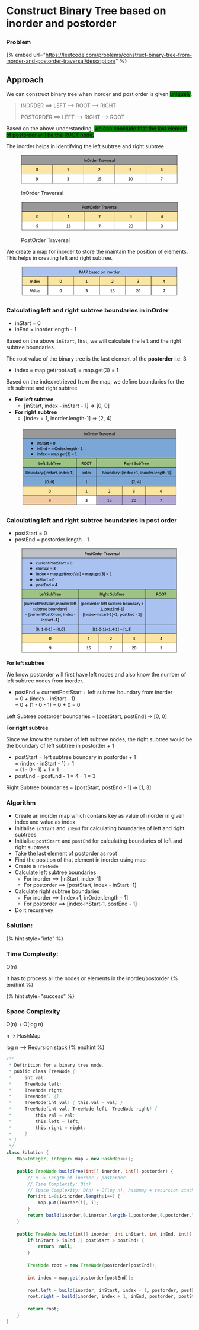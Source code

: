 # Construct Binary Tree based on inorder and postorder

### Problem

{% embed url="https://leetcode.com/problems/construct-binary-tree-from-inorder-and-postorder-traversal/description/" %}

## Approach

We can construct binary tree when inorder and post order is given <mark style="background-color:green;">uniquely</mark>.&#x20;

> INORDER ==> LEFT --> ROOT --> RIGHT
>
> POSTORDER ==> LEFT --> RIGHT --> ROOT

Based on the above understanding, <mark style="background-color:green;">we can conclude that the last element of postorder will be the ROOT node.</mark>

The inorder helps in identifying the left subtree and right subtree

<figure><img src="../../.gitbook/assets/image (71).png" alt=""><figcaption><p>InOrder Traversal</p></figcaption></figure>

<figure><img src="../../.gitbook/assets/image (25).png" alt=""><figcaption><p>PostOrder Traversal</p></figcaption></figure>

We create a map for inorder to store the maintain the position of elements. This helps in creating left and right subtree.

<figure><img src="../../.gitbook/assets/image (16).png" alt=""><figcaption></figcaption></figure>

### Calculating left and right subtree boundaries in inOrder

* inStart = 0
* inEnd = inorder.length - 1

Based on the above `inStart`, first, we will calculate the left and the right subtree boundaries.

The root value of the binary tree is the last element of the **postorder** i.e. 3&#x20;

* index = map.get(root.val) = map.get(3) = 1

Based on the index retrieved from the map, we define boundaries for the left subtree and right subtree

* **For left subtree**
  * \[inStart, index - inStart - 1] ⇒ \[0, 0]
* **For right subtree**&#x20;
  * \[index + 1, inorder.length-1] ⇒ \[2, 4]

<figure><img src="../../.gitbook/assets/image (83).png" alt=""><figcaption></figcaption></figure>

### Calculating left and right subtree boundaries in post order

* postStart = 0
* postEnd = postorder.length - 1

<figure><img src="../../.gitbook/assets/image (23).png" alt=""><figcaption></figcaption></figure>

**For left subtree**

We know postorder will first have left nodes and also know the number of left subtree nodes from inorder.

* postEnd = currentPostStart + left subtree boundary from inorder\
  \=  0  + (index - inStart - 1)\
  \= 0 + (1 - 0 - 1) = 0 + 0 = 0

Left Subtree postorder boundaries = \[postStart, postEnd] ⇒ \[0, 0]

**For right subtree**

Since we know the number of left subtree nodes, the right subtree would be the boundary of left subtree in postorder + 1

* postStart = left subtree boundary in postorder + 1\
  \=  (index - inStart  - 1) + 1\
  \=  (1 - 0 - 1) + 1 = 1
* postEnd = postEnd - 1 = 4 - 1 = 3

Right Subtree boundaries = \[postStart, postEnd - 1] ⇒ \[1, 3]     &#x20;

### **Algorithm** &#x20;

* Create an inorder map which contans key as value of inorder in given index and value as index&#x20;
* Initialise `inStart` and `inEnd` for calculating boundaries of left and right subtrees
* Initialise `postStart` and `postEnd` for calculating boundaries of left and right subtrees
* Take the last element of postorder as root
* Find the position of that element in inorder using map
* Create a `TreeNode`
* Calculate left subtree boundaries
  * For inorder ==> \[inStart, index-1]&#x20;
  * For postorder ==> \[postStart, index - inStart -1]
* Calculate right subtree boundaries
  * For inorder ==> \[index+1, inOrder.length - 1]
  * For postorder ==> \[index-inStart-1, postEnd - 1]
* Do it recursivey

### Solution:

{% hint style="info" %}
### Time Complexity:

O(n)

It has to process all the nodes or elements in the inorder/postorder
{% endhint %}

{% hint style="success" %}
### Space Complexity

O(n) + O(log n)

n -> HashMap

log n --> Recursion stack
{% endhint %}

```java
/**
 * Definition for a binary tree node.
 * public class TreeNode {
 *     int val;
 *     TreeNode left;
 *     TreeNode right;
 *     TreeNode() {}
 *     TreeNode(int val) { this.val = val; }
 *     TreeNode(int val, TreeNode left, TreeNode right) {
 *         this.val = val;
 *         this.left = left;
 *         this.right = right;
 *     }
 * }
 */
class Solution {
    Map<Integer, Integer> map = new HashMap<>();

    public TreeNode buildTree(int[] inorder, int[] postorder) {
        // n -> Length of inorder / postorder
        // Time Complexity: O(n)
        // Space Complexity: O(n) + O(log n), hashmap + recursion stack
        for(int i=0;i<inorder.length;i++) {
            map.put(inorder[i], i);
        }
        return build(inorder,0,inorder.length-1,postorder,0,postorder.length-1);
    }
    
    public TreeNode build(int[] inorder, int inStart, int inEnd, int[] postorder, int postStart, int postEnd){
        if(inStart > inEnd || postStart > postEnd) {
            return  null;
        }
        
        TreeNode root = new TreeNode(postorder[postEnd]);
        
        int index = map.get(postorder[postEnd]);
    
        root.left = build(inorder, inStart, index - 1, postorder, postStart, postStart + index - inStart - 1);
        root.right = build(inorder, index + 1, inEnd, postorder, postStart + index - inStart, postEnd - 1);
        
        return root;
    }
}
```

